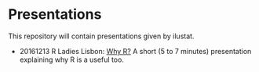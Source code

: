 # Presentations

This repository will contain presentations given by ilustat.

* 20161213 R Ladies Lisbon: [Why R?](20161213_RLadiesLx_Why_R/Why_R.pdf) A short (5 to 7 minutes) presentation explaining why R is a useful too.


